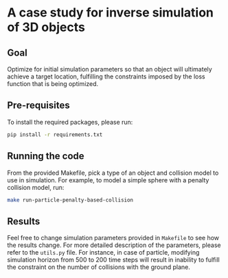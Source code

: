 # A case study for inverse simulation of 3D objects

## Goal

Optimize for initial simulation parameters so that an object will ultimately achieve a target location, fulfilling the constraints imposed by the loss function that is being optimized.

## Pre-requisites

To install the required packages, please run:

```bash
pip install -r requirements.txt
```

## Running the code

From the provided Makefile, pick a type of an object and collision model to use in simulation. For example, to model a simple sphere with a penalty collision model, run:

```bash
make run-particle-penalty-based-collision
```

## Results

Feel free to change simulation parameters provided in `Makefile` to see how the results change. For more detailed description of the parameters, please refer to the `utils.py` file. For instance, in case of particle, modifying simulation horizon from 500 to 200 time steps will result in inability to fulfill the constraint on the number of collisions with the ground plane.
